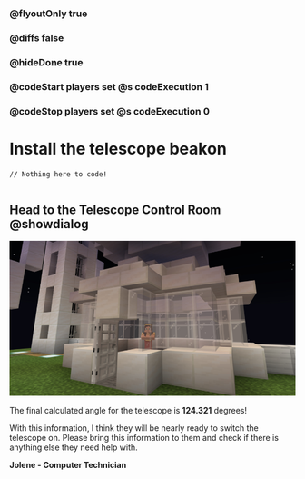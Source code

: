 ### @flyoutOnly true
### @diffs false
### @hideDone true
### @codeStart players set @s codeExecution 1
### @codeStop players set @s codeExecution 0

# Install the telescope beakon

```template
// Nothing here to code!
```

```ghost
```

## Head to the Telescope Control Room @showdialog

![Picture of the Telescope Control Room](https://raw.githubusercontent.com/CausewayDigital/Minecraft-EE-MakeCode/refs/heads/master/tutorials/python-islands/island-5/computer_scientist/Control_Room.jpg)

The final calculated angle for the telescope is **124.321** degrees!

With this information, I think they will be nearly ready to switch the telescope on. Please bring this information to them and check if there is anything else they need help with.

**Jolene - Computer Technician**

```spy
```